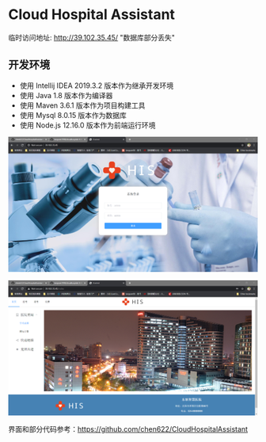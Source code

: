 # Cloud Hospital Assistant

临时访问地址: http://39.102.35.45/	"数据库部分丢失"

## 开发环境

- 使用 Intellij IDEA 2019.3.2 版本作为继承开发环境
- 使用 Java 1.8 版本作为编译器
- 使用 Maven 3.6.1 版本作为项目构建工具
- 使用 Mysql 8.0.15 版本作为数据库
- 使用 Node.js 12.16.0 版本作为前端运行环境

![登录界面](TIM截图20200214103136.png)

![首页](TIM截图20200214103200.png)

界面和部分代码参考：https://github.com/chen622/CloudHospitalAssistant

